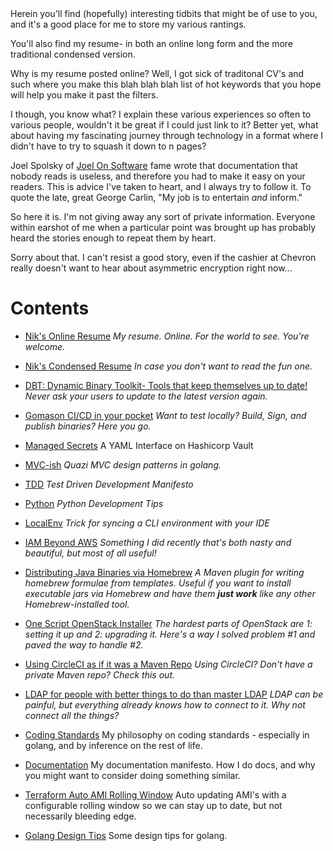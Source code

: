 <head>
    <link rel="shortcut icon" type="image/png" href="shifu-small.png">
</head>
Herein you'll find (hopefully) interesting tidbits that might be of use to you, and it's a good place for me to store my various rantings.

You'll also find my resume- in both an online long form and the more traditional condensed version.

Why is my resume posted online?  Well, I got sick of traditonal CV's and such where you make this blah blah blah list of hot keywords that you hope will help you make it past the filters.

I though, you know what?  I explain these various experiences so often to various people, wouldn't it be great if I could just link to it?  Better yet, what about having my fascinating journey through technology in a format where I didn't have to try to squash it down to n pages?

Joel Spolsky of [Joel On Software](https://www.joelonsoftware.com) fame wrote that documentation that nobody reads is useless, and therefore you had to make it easy on your readers.  This is advice I've taken to heart, and I always try to follow it.  To quote the late, great George Carlin, "My job is to entertain *and* inform."

So here it is.  I'm not giving away any sort of private information.  Everyone within earshot of me when a particular point was brought up has probably heard the stories enough to repeat them by heart.  

Sorry about that.  I can't resist a good story, even if the cashier at Chevron really doesn't want to hear about asymmetric encryption right now...

# Contents

* [Nik's Online Resume](NikOguraResume.md) *My resume.  Online.  For the world to see.  You're welcome.*

* [Nik's Condensed Resume](https://github.com/nikogura/nikogura.github.io/blob/master/NikOguraResume.docx?raw=true)  *In case you don't want to read the fun one.*

* [DBT: Dynamic Binary Toolkit- Tools that keep themselves up to date!](DBT.md) *Never ask your users to update to the latest version again.*

* [Gomason CI/CD in your pocket](https://github.com/nikogura/gomason) *Want to test locally?  Build, Sign, and publish binaries?  Here you go.*

* [Managed Secrets](https://github.com/nikogura/managed-secrets) A YAML Interface on Hashicorp Vault

* [MVC-ish](MVC-Ish.md) *Quazi MVC design patterns in golang.*

* [TDD](TDD.md) *Test Driven Development Manifesto*

* [Python](Python.md) *Python Development Tips*

* [LocalEnv](LocalEnv.md) *Trick for syncing a CLI environment with your IDE*

* [IAM Beyond AWS](IAM-Beyond_AWS.md) *Something I did recently that's both nasty and beautiful, but most of all useful!*

* [Distributing Java Binaries via Homebrew](https://github.com/nikogura/homebrew-formula-plugin)  *A Maven plugin for writing homebrew formulae from templates.  Useful if you want to install executable jars via Homebrew and have them **just work** like any other Homebrew-installed tool.*

* [One Script OpenStack Installer](OpenStackLibertyInstaller.md)  *The hardest parts of OpenStack are 1: setting it up and 2: upgrading it.  Here's a way I solved problem #1 and paved the way to handle #2.*

* [Using CircleCI as if it was a Maven Repo](CircleCIMaven.md)  *Using CircleCI?  Don't have a private Maven repo?  Check this out.*

* [LDAP for people with better things to do than master LDAP](AccessAndIdentityMadeEasy.md) *LDAP can be painful, but everything already knows how to connect to it.  Why not connect all the things?*

* [Coding Standards](CodingStandards.md) My philosophy on coding standards - especially in golang, and by inference on the rest of life.

* [Documentation](Documentation.md) My documentation manifesto.  How I do docs, and why you might want to consider doing something similar.

* [Terraform Auto AMI Rolling Window](TerraformRollingWindow.md) Auto updating AMI's with a configurable rolling window so we can stay up to date, but not necessarily bleeding edge.

* [Golang Design Tips](GolangDesignTips.md) Some design tips for golang.